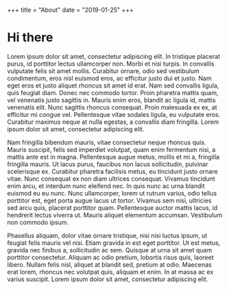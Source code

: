 +++
title = "About"
date = "2019-01-25"
+++

# Hi there
Lorem ipsum dolor sit amet, consectetur adipiscing elit. In tristique placerat purus, id porttitor lectus ullamcorper non. Morbi et nisi turpis. In convallis vulputate felis sit amet mollis. Curabitur ornare, odio sed vestibulum condimentum, eros nisl euismod eros, ac efficitur justo dui et justo. Nam eget eros et justo aliquet rhoncus sit amet id erat. Nam sed convallis ligula, quis feugiat diam. Donec nec commodo tortor. Proin pharetra mattis quam, vel venenatis justo sagittis in. Mauris enim eros, blandit ac ligula id, mattis venenatis elit. Nunc sagittis rhoncus consequat. Proin malesuada ex ex, at efficitur mi congue vel. Pellentesque vitae sodales ligula, eu vulputate eros. Curabitur maximus neque at nulla egestas, a convallis diam fringilla. Lorem ipsum dolor sit amet, consectetur adipiscing elit.

Nam fringilla bibendum mauris, vitae consectetur neque rhoncus quis. Mauris suscipit, felis sed imperdiet volutpat, quam enim fermentum nisi, a mattis ante est in magna. Pellentesque augue metus, mollis et mi a, fringilla fringilla mauris. Ut lacus purus, faucibus non lacus sollicitudin, pulvinar scelerisque ex. Curabitur pharetra facilisis metus, eu tincidunt justo ornare vitae. Nunc consequat ex non diam ultrices consequat. Vivamus tincidunt enim arcu, et interdum nunc eleifend nec. In quis nunc ac urna blandit euismod eu eu nunc. Nunc ullamcorper, lorem ut rutrum varius, odio tellus porttitor est, eget porta augue lacus ut tortor. Vivamus sem nisi, ultricies sed arcu quis, placerat porttitor quam. Pellentesque auctor mattis lacus, id hendrerit lectus viverra ut. Mauris aliquet elementum accumsan. Vestibulum non commodo ipsum.

Phasellus aliquam, dolor vitae ornare tristique, nisi nisi luctus ipsum, ut feugiat felis mauris vel nisi. Etiam gravida in est eget porttitor. Ut est metus, gravida nec finibus a, sollicitudin ac sem. Quisque at urna sit amet quam porttitor consectetur. Aliquam ac odio pretium, lobortis risus quis, laoreet libero. Nullam felis nisl, aliquet at blandit sed, pretium at odio. Maecenas erat lorem, rhoncus nec volutpat quis, aliquam et enim. In at massa ac ex varius suscipit. Lorem ipsum dolor sit amet, consectetur adipiscing elit. 
